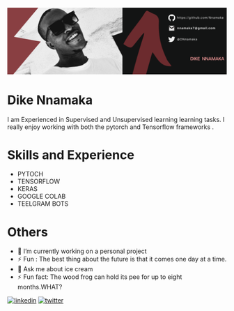 

<!--
**Nnamaka/Nnamaka** is a ✨ _special_ ✨ repository because its `README.md` (this file) appears on your GitHub profile.

Here are some ideas to get you started:

- 🔭 I’m currently working on ...
- 🌱 I’m currently learning ...
- 👯 I’m looking to collaborate on ...
- 🤔 I’m looking for help with ...
- 💬 Ask me about ...
- 📫 How to reach me: ...
- 😄 Pronouns: ...
- ⚡ Fun fact: ...
#### Design , Build and Maintain ML/DL systems
-->

![Design , Build and Maintain ML/DL systems](https://github.com/Nnamaka/Nnamaka/blob/main/Dike%20nnamaka%20(1).png)

# Dike Nnamaka

I am Experienced in Supervised and Unsupervised learning learning tasks. I really enjoy working with both the pytorch and Tensorflow frameworks . 

# Skills and Experience
*  PYTOCH
*  TENSORFLOW
*  KERAS
*  GOOGLE COLAB
*  TEELGRAM BOTS

# Others
- 🌱 I’m currently working on a personal project 
- ⚡ Fun : The best thing about the future is that it comes one day at a time. 
- 💬 Ask me about ice cream
- ⚡ Fun fact: The wood frog can hold its pee for up to eight months.WHAT?

[<img src='https://cdn.jsdelivr.net/npm/simple-icons@3.0.1/icons/linkedin.svg' alt='linkedin' height='40'>](https://www.linkedin.com/in/dike-nnamaka-2729951a4/)  [<img src='https://cdn.jsdelivr.net/npm/simple-icons@3.0.1/icons/twitter.svg' alt='twitter' height='40'>](https://twitter.com/@DNnamaka)  





